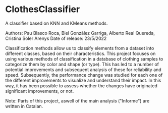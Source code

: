 # ClothesClassifier
A classifier based on KNN and KMeans methods.

Authors: Pau Blasco Roca, Biel González Garriga, Alberto Real Quereda, Cristina Soler Arenys
Date of release: 23/5/2022

Classification methods allow us to classify elements from a dataset into different classes, based on their characteristics. This project focuses on using various methods of classification in a database of clothing samples to categorize them by color and shape (or type). This has led to a number of potential improvements and subsequent analysis of these for reliability and speed. Subsequently, the performance change was studied for each one of the different improvements to visualize and understand their impact. In this way, it has been possible to assess whether the changes have originated significant improvements, or not.

Note: Parts of this project, aswell of the main analysis ("Informe") are written in Catalan.
